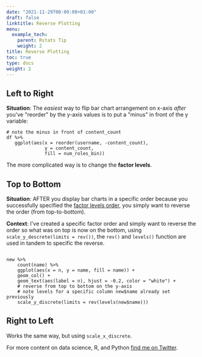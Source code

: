 ```yaml
---
date: "2021-11-29T00:00:00+01:00"
draft: false
linktitle: Reverse Plotting
menu:
  example_tech:
    parent: Rstats Tip
    weight: 2
title: Reverse Plotting
toc: true
type: docs
weight: 2
---
```



## Left to Right

**Situation**: The *easiest* way to flip bar chart arrangement on x-axis *after* you've "reorder" by the y-axis values is to put a "minus" in front of the y variable:

```{python}
# note the minus in front of content_count
df %>%
   ggplot(aes(x = reorder(username, -content_count), 
              y = content_count, 
              fill = num_roles_bin))
```

The more complicated way is to change the **factor levels**.

## Top to Bottom

**Situation**: AFTER you display bar charts in a specific order because you successfully specified the [factor levels order](https://paulapivat.com/technical_notes/example_tech/rstats_tip_manually_order_factors/), you simply want to reverse the order (from top-to-bottom).

**Context**: I've created a specific factor order and simply want to reverse the order so what was on top is now on the bottom, using `scale_y_descrete(limits = rev())`, the `rev()` and `levels()` function are used in tandem to specific the reverse.

```{python}

new %>%
    count(name) %>%
    ggplot(aes(x = n, y = name, fill = name)) +
    geom_col() +
    geom_text(aes(label = n), hjust = -0.2, color = "white") +
    # reverse from top to bottom on the y-axis
    # note levels for a specific column new$name already set previously
    scale_y_discrete(limits = rev(levels(new$name))) 
```

## Right to Left

Works the same way, but using `scale_x_discrete`.


For more content on data science, R, and Python [find me on Twitter](https://twitter.com/paulapivat).